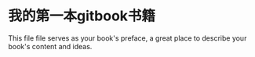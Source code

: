 # 我的第一本gitbook书籍

This file file serves as your book's preface, a great place to describe your book's content and ideas.

